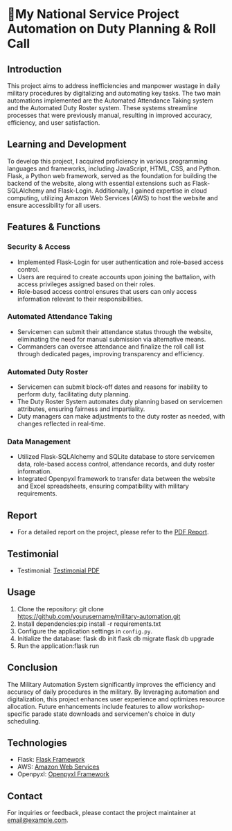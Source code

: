 # 🫡My National Service Project Automation on Duty Planning & Roll Call

## Introduction
This project aims to address inefficiencies and manpower wastage in daily military procedures by digitalizing and automating key tasks. The two main automations implemented are the Automated Attendance Taking system and the Automated Duty Roster system. These systems streamline processes that were previously manual, resulting in improved accuracy, efficiency, and user satisfaction.

## Learning and Development
To develop this project, I acquired proficiency in various programming languages and frameworks, including JavaScript, HTML, CSS, and Python. Flask, a Python web framework, served as the foundation for building the backend of the website, along with essential extensions such as Flask-SQLAlchemy and Flask-Login. Additionally, I gained expertise in cloud computing, utilizing Amazon Web Services (AWS) to host the website and ensure accessibility for all users.

## Features & Functions
### Security & Access
- Implemented Flask-Login for user authentication and role-based access control.
- Users are required to create accounts upon joining the battalion, with access privileges assigned based on their roles.
- Role-based access control ensures that users can only access information relevant to their responsibilities.

### Automated Attendance Taking
- Servicemen can submit their attendance status through the website, eliminating the need for manual submission via alternative means.
- Commanders can oversee attendance and finalize the roll call list through dedicated pages, improving transparency and efficiency.

### Automated Duty Roster
- Servicemen can submit block-off dates and reasons for inability to perform duty, facilitating duty planning.
- The Duty Roster System automates duty planning based on servicemen attributes, ensuring fairness and impartiality.
- Duty managers can make adjustments to the duty roster as needed, with changes reflected in real-time.

### Data Management
- Utilized Flask-SQLAlchemy and SQLite database to store servicemen data, role-based access control, attendance records, and duty roster information.
- Integrated Openpyxl framework to transfer data between the website and Excel spreadsheets, ensuring compatibility with military requirements.

## Report
- For a detailed report on the project, please refer to the [PDF Report](link-to-pdf-report-file.pdf).

## Testimonial
- Testimonial: [Testimonial PDF](link-to-testimonial-pdf-file.pdf)

## Usage
1. Clone the repository: git clone https://github.com/yourusername/military-automation.git
2. Install dependencies:pip install -r requirements.txt
3. Configure the application settings in `config.py`.
4. Initialize the database:
  flask db init
  flask db migrate
  flask db upgrade
5. Run the application:flask run

## Conclusion
The Military Automation System significantly improves the efficiency and accuracy of daily procedures in the military. By leveraging automation and digitalization, this project enhances user experience and optimizes resource allocation. Future enhancements include features to allow workshop-specific parade state downloads and servicemen's choice in duty scheduling.

## Technologies
- Flask: [Flask Framework](https://flask.palletsprojects.com/)
- AWS: [Amazon Web Services](https://aws.amazon.com/)
- Openpyxl: [Openpyxl Framework](https://openpyxl.readthedocs.io/en/stable/)

## Contact
For inquiries or feedback, please contact the project maintainer at [email@example.com](mailto:email@example.com).


